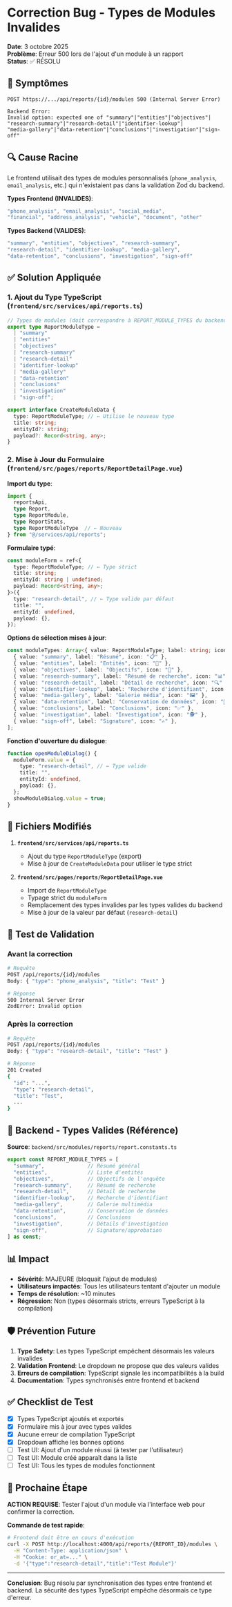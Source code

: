 # Correction Bug - Types de Modules Invalides

**Date**: 3 octobre 2025  
**Problème**: Erreur 500 lors de l'ajout d'un module à un rapport  
**Status**: ✅ RÉSOLU

## 🐛 Symptômes

```
POST https://.../api/reports/{id}/modules 500 (Internal Server Error)

Backend Error:
Invalid option: expected one of "summary"|"entities"|"objectives"|
"research-summary"|"research-detail"|"identifier-lookup"|
"media-gallery"|"data-retention"|"conclusions"|"investigation"|"sign-off"
```

## 🔍 Cause Racine

Le frontend utilisait des types de modules personnalisés (`phone_analysis`, `email_analysis`, etc.) qui n'existaient pas dans la validation Zod du backend.

**Types Frontend (INVALIDES)**:
```typescript
"phone_analysis", "email_analysis", "social_media", 
"financial", "address_analysis", "vehicle", "document", "other"
```

**Types Backend (VALIDES)**:
```typescript
"summary", "entities", "objectives", "research-summary", 
"research-detail", "identifier-lookup", "media-gallery", 
"data-retention", "conclusions", "investigation", "sign-off"
```

## ✅ Solution Appliquée

### 1. Ajout du Type TypeScript (`frontend/src/services/api/reports.ts`)

```typescript
// Types de modules (doit correspondre à REPORT_MODULE_TYPES du backend)
export type ReportModuleType =
  | "summary"
  | "entities"
  | "objectives"
  | "research-summary"
  | "research-detail"
  | "identifier-lookup"
  | "media-gallery"
  | "data-retention"
  | "conclusions"
  | "investigation"
  | "sign-off";

export interface CreateModuleData {
  type: ReportModuleType; // ← Utilise le nouveau type
  title: string;
  entityId?: string;
  payload?: Record<string, any>;
}
```

### 2. Mise à Jour du Formulaire (`frontend/src/pages/reports/ReportDetailPage.vue`)

**Import du type**:
```typescript
import { 
  reportsApi, 
  type Report, 
  type ReportModule, 
  type ReportStats, 
  type ReportModuleType  // ← Nouveau
} from "@/services/api/reports";
```

**Formulaire typé**:
```typescript
const moduleForm = ref<{
  type: ReportModuleType; // ← Type strict
  title: string;
  entityId: string | undefined;
  payload: Record<string, any>;
}>({
  type: "research-detail", // ← Type valide par défaut
  title: "",
  entityId: undefined,
  payload: {},
});
```

**Options de sélection mises à jour**:
```typescript
const moduleTypes: Array<{ value: ReportModuleType; label: string; icon: string }> = [
  { value: "summary", label: "Résumé", icon: "📋" },
  { value: "entities", label: "Entités", icon: "👥" },
  { value: "objectives", label: "Objectifs", icon: "🎯" },
  { value: "research-summary", label: "Résumé de recherche", icon: "📊" },
  { value: "research-detail", label: "Détail de recherche", icon: "🔍" },
  { value: "identifier-lookup", label: "Recherche d'identifiant", icon: "🔎" },
  { value: "media-gallery", label: "Galerie média", icon: "🖼️" },
  { value: "data-retention", label: "Conservation de données", icon: "💾" },
  { value: "conclusions", label: "Conclusions", icon: "✅" },
  { value: "investigation", label: "Investigation", icon: "🕵️" },
  { value: "sign-off", label: "Signature", icon: "✍️" },
];
```

**Fonction d'ouverture du dialogue**:
```typescript
function openModuleDialog() {
  moduleForm.value = {
    type: "research-detail", // ← Type valide
    title: "",
    entityId: undefined,
    payload: {},
  };
  showModuleDialog.value = true;
}
```

## 📝 Fichiers Modifiés

1. **`frontend/src/services/api/reports.ts`**
   - Ajout du type `ReportModuleType` (export)
   - Mise à jour de `CreateModuleData` pour utiliser le type strict

2. **`frontend/src/pages/reports/ReportDetailPage.vue`**
   - Import de `ReportModuleType`
   - Typage strict du `moduleForm`
   - Remplacement des types invalides par les types valides du backend
   - Mise à jour de la valeur par défaut (`research-detail`)

## 🧪 Test de Validation

### Avant la correction
```bash
# Requête
POST /api/reports/{id}/modules
Body: { "type": "phone_analysis", "title": "Test" }

# Réponse
500 Internal Server Error
ZodError: Invalid option
```

### Après la correction
```bash
# Requête
POST /api/reports/{id}/modules
Body: { "type": "research-detail", "title": "Test" }

# Réponse
201 Created
{
  "id": "...",
  "type": "research-detail",
  "title": "Test",
  ...
}
```

## 🔐 Backend - Types Valides (Référence)

**Source**: `backend/src/modules/reports/report.constants.ts`

```typescript
export const REPORT_MODULE_TYPES = [
  "summary",              // Résumé général
  "entities",             // Liste d'entités
  "objectives",           // Objectifs de l'enquête
  "research-summary",     // Résumé de recherche
  "research-detail",      // Détail de recherche
  "identifier-lookup",    // Recherche d'identifiant
  "media-gallery",        // Galerie multimédia
  "data-retention",       // Conservation de données
  "conclusions",          // Conclusions
  "investigation",        // Détails d'investigation
  "sign-off",             // Signature/approbation
] as const;
```

## 📊 Impact

- **Sévérité**: MAJEURE (bloquait l'ajout de modules)
- **Utilisateurs impactés**: Tous les utilisateurs tentant d'ajouter un module
- **Temps de résolution**: ~10 minutes
- **Régression**: Non (types désormais stricts, erreurs TypeScript à la compilation)

## 🛡️ Prévention Future

1. **Type Safety**: Les types TypeScript empêchent désormais les valeurs invalides
2. **Validation Frontend**: Le dropdown ne propose que des valeurs valides
3. **Erreurs de compilation**: TypeScript signale les incompatibilités à la build
4. **Documentation**: Types synchronisés entre frontend et backend

## ✅ Checklist de Test

- [x] Types TypeScript ajoutés et exportés
- [x] Formulaire mis à jour avec types valides
- [x] Aucune erreur de compilation TypeScript
- [x] Dropdown affiche les bonnes options
- [ ] Test UI: Ajout d'un module réussi (à tester par l'utilisateur)
- [ ] Test UI: Module créé apparaît dans la liste
- [ ] Test UI: Tous les types de modules fonctionnent

## 🔄 Prochaine Étape

**ACTION REQUISE**: Tester l'ajout d'un module via l'interface web pour confirmer la correction.

**Commande de test rapide**:
```bash
# Frontend doit être en cours d'exécution
curl -X POST http://localhost:4000/api/reports/{REPORT_ID}/modules \
  -H "Content-Type: application/json" \
  -H "Cookie: or_at=..." \
  -d '{"type":"research-detail","title":"Test Module"}'
```

---

**Conclusion**: Bug résolu par synchronisation des types entre frontend et backend. La sécurité des types TypeScript empêche désormais ce type d'erreur.

